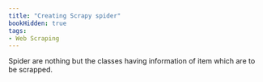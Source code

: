 ```yaml
---
title: "Creating Scrapy spider"
bookHidden: true
tags:
- Web Scraping
---
```


Spider are nothing but the classes having information of item which are to be scrapped.

